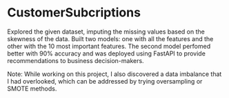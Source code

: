 # CustomerSubcriptions
Explored the given dataset, imputing the missing values based on the skewness of the data.
Built two models: one with all the features and the other with the 10 most important features. The second model perfomed better with 90% accuracy and was deployed using FastAPI to provide recommendations to business decision-makers.

Note: While working on this project, I also discovered a data imbalance that I had overlooked, which can be addressed by trying oversampling or SMOTE methods.
